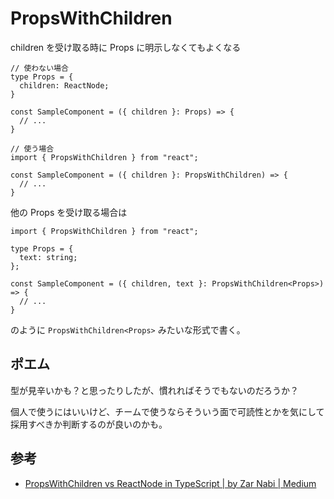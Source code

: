 # PropsWithChildren

children を受け取る時に Props に明示しなくてもよくなる

```tsx
// 使わない場合
type Props = {
  children: ReactNode;
}

const SampleComponent = ({ children }: Props) => {
  // ...
}

// 使う場合
import { PropsWithChildren } from "react";

const SampleComponent = ({ children }: PropsWithChildren) => {
  // ...
}
```

他の Props を受け取る場合は

```tsx
import { PropsWithChildren } from "react";

type Props = {
  text: string;
};

const SampleComponent = ({ children, text }: PropsWithChildren<Props>) => {
  // ...
}
```

のように `PropsWithChildren<Props>` みたいな形式で書く。

## ポエム

型が見辛いかも？と思ったりしたが、慣れればそうでもないのだろうか？

個人で使うにはいいけど、チームで使うならそういう面で可読性とかを気にして採用すべきか判断するのが良いのかも。

## 参考

- [PropsWithChildren vs ReactNode in TypeScript | by Zar Nabi | Medium](https://medium.com/@colorsong.nabi/propswithchildren-vs-reactnode-in-typescript-c3182cbf7124)
